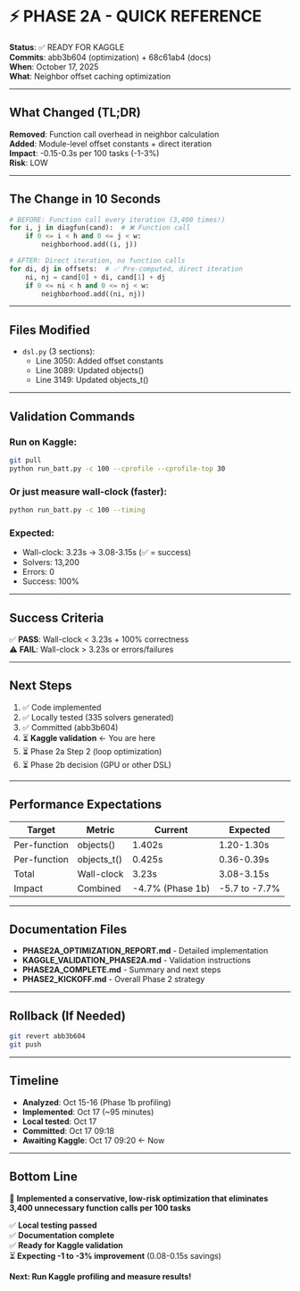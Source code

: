 # ⚡ PHASE 2A - QUICK REFERENCE

**Status**: ✅ READY FOR KAGGLE  
**Commits**: abb3b604 (optimization) + 68c61ab4 (docs)  
**When**: October 17, 2025  
**What**: Neighbor offset caching optimization

---

## What Changed (TL;DR)

**Removed**: Function call overhead in neighbor calculation  
**Added**: Module-level offset constants + direct iteration  
**Impact**: -0.15-0.3s per 100 tasks (-1-3%)  
**Risk**: LOW

---

## The Change in 10 Seconds

```python
# BEFORE: Function call every iteration (3,400 times!)
for i, j in diagfun(cand):  # ❌ Function call
    if 0 <= i < h and 0 <= j < w:
        neighborhood.add((i, j))

# AFTER: Direct iteration, no function calls
for di, dj in offsets:  # ✅ Pre-computed, direct iteration
    ni, nj = cand[0] + di, cand[1] + dj
    if 0 <= ni < h and 0 <= nj < w:
        neighborhood.add((ni, nj))
```

---

## Files Modified

- `dsl.py` (3 sections):
  - Line 3050: Added offset constants
  - Line 3089: Updated objects()
  - Line 3149: Updated objects_t()

---

## Validation Commands

### Run on Kaggle:
```bash
git pull
python run_batt.py -c 100 --cprofile --cprofile-top 30
```

### Or just measure wall-clock (faster):
```bash
python run_batt.py -c 100 --timing
```

### Expected:
- Wall-clock: 3.23s → 3.08-3.15s (✅ = success)
- Solvers: 13,200
- Errors: 0
- Success: 100%

---

## Success Criteria

✅ **PASS**: Wall-clock < 3.23s + 100% correctness  
⚠️ **FAIL**: Wall-clock > 3.23s or errors/failures  

---

## Next Steps

1. ✅ Code implemented
2. ✅ Locally tested (335 solvers generated)
3. ✅ Committed (abb3b604)
4. ⏳ **Kaggle validation** ← You are here
5. ⏳ Phase 2a Step 2 (loop optimization)
6. ⏳ Phase 2b decision (GPU or other DSL)

---

## Performance Expectations

| Target | Metric | Current | Expected |
|--------|--------|---------|----------|
| Per-function | objects() | 1.402s | 1.20-1.30s |
| Per-function | objects_t() | 0.425s | 0.36-0.39s |
| Total | Wall-clock | 3.23s | 3.08-3.15s |
| Impact | Combined | -4.7% (Phase 1b) | -5.7 to -7.7% |

---

## Documentation Files

- **PHASE2A_OPTIMIZATION_REPORT.md** - Detailed implementation
- **KAGGLE_VALIDATION_PHASE2A.md** - Validation instructions
- **PHASE2A_COMPLETE.md** - Summary and next steps
- **PHASE2_KICKOFF.md** - Overall Phase 2 strategy

---

## Rollback (If Needed)

```bash
git revert abb3b604
git push
```

---

## Timeline

- **Analyzed**: Oct 15-16 (Phase 1b profiling)
- **Implemented**: Oct 17 (~95 minutes)
- **Local tested**: Oct 17
- **Committed**: Oct 17 09:18
- **Awaiting Kaggle**: Oct 17 09:20 ← Now

---

## Bottom Line

🎯 **Implemented a conservative, low-risk optimization that eliminates 3,400 unnecessary function calls per 100 tasks**

✅ **Local testing passed**  
✅ **Documentation complete**  
✅ **Ready for Kaggle validation**  
⏳ **Expecting -1 to -3% improvement** (0.08-0.15s savings)

**Next: Run Kaggle profiling and measure results!**
